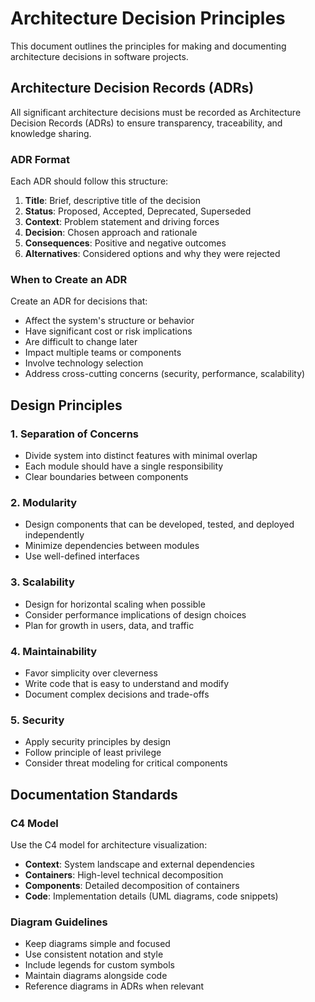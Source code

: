 # Architecture Decision Principles

This document outlines the principles for making and documenting architecture decisions in software projects.

## Architecture Decision Records (ADRs)

All significant architecture decisions must be recorded as Architecture Decision Records (ADRs) to ensure transparency, traceability, and knowledge sharing.

### ADR Format

Each ADR should follow this structure:

1. **Title**: Brief, descriptive title of the decision
2. **Status**: Proposed, Accepted, Deprecated, Superseded
3. **Context**: Problem statement and driving forces
4. **Decision**: Chosen approach and rationale
5. **Consequences**: Positive and negative outcomes
6. **Alternatives**: Considered options and why they were rejected

### When to Create an ADR

Create an ADR for decisions that:
- Affect the system's structure or behavior
- Have significant cost or risk implications
- Are difficult to change later
- Impact multiple teams or components
- Involve technology selection
- Address cross-cutting concerns (security, performance, scalability)

## Design Principles

### 1. Separation of Concerns
- Divide system into distinct features with minimal overlap
- Each module should have a single responsibility
- Clear boundaries between components

### 2. Modularity
- Design components that can be developed, tested, and deployed independently
- Minimize dependencies between modules
- Use well-defined interfaces

### 3. Scalability
- Design for horizontal scaling when possible
- Consider performance implications of design choices
- Plan for growth in users, data, and traffic

### 4. Maintainability
- Favor simplicity over cleverness
- Write code that is easy to understand and modify
- Document complex decisions and trade-offs

### 5. Security
- Apply security principles by design
- Follow principle of least privilege
- Consider threat modeling for critical components

## Documentation Standards

### C4 Model
Use the C4 model for architecture visualization:
- **Context**: System landscape and external dependencies
- **Containers**: High-level technical decomposition
- **Components**: Detailed decomposition of containers
- **Code**: Implementation details (UML diagrams, code snippets)

### Diagram Guidelines
- Keep diagrams simple and focused
- Use consistent notation and style
- Include legends for custom symbols
- Maintain diagrams alongside code
- Reference diagrams in ADRs when relevant